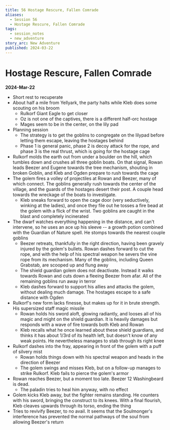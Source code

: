 ```yaml
---
title: 56 Hostage Rescure, Fallen Comrade
aliases:
  - Session 56
  - Hostage Rescure, Fallen Comrade
tags:
  - session_notes
  - new_adventure
story_arc: New Adventure
published: 2024-03-22
---
```

# Hostage Rescure, Fallen Comrade
**2024-Mar-22**

- Short rest to recuperate
- About half a mile from Yellyark, the party halts while Kleb does some scouting on his broom
	- Rulkorf Giant Eagle to get closer
	- Oz is not one of the captives, there is a different half-orc hostage
	- Mages seem to be in the center, on the lily pad
- Planning session
	- The strategy is to get the goblins to congregate on the lilypad before letting them escape, leaving the hostages behind
	- Phase 1 is general panic, phase 2 is decoy attack for the rope, and phase 3 is the real thrust, which is going for the hostage cage
- Rulkorf molds the earth out from under a boulder on the hill, which tumbles down and crushes all three goblin boats. On that signal, Rowan leads Beezer and Eugene towards the tree mechanism, shouting in broken Goblin, and Kleb and Ogden prepare to rush towards the cage
- The golem fires a volley of projectiles at Rowan and Beezer, many of which connect. The goblins generally rush towards the center of the village, and the guards of the hostages desert their post. A couple head towards the wreckage of the boats to investigate. 
	- Kleb sneaks forward to open the cage door (very seductively, winking at the ladies), and once they file out he tosses a fire bead at the golem with a flick of the wrist. Two goblins are caught in the blast and completely incinerated
- The dwarf watches everything happening in the distance, and can't intervene, so he uses an ace up his sleeve -- a growth potion combined with the Guardian of Nature spell. He stomps towards the nearest couple goblins
	- Beezer retreats, thankfully in the right direction, having been gravely injured by the golem's bullets. Rowan dashes forward to cut the rope, and with the help of his spectral weapon he severs the vine rope from its mechanism. Many of the goblins, including Queen Grabstab, are scooped up and flung away
	- The shield guardian golem does not deactivate. Instead it walks towards Rowan and cuts down a fleeing Beezer from afar. All of the remaining goblins run away in terror
	- Kleb dashes forward to support his allies and attacks the golem, without dealing much damage. The hostages escape to a safe distance with Ogden
- Rulkorf's new form lacks finesse, but makes up for it in brute strength. His supersized staff magic missile
	- Rowan holds his sword aloft, glowing radiantly, and looses all of his magic and might on the shield guardian. It is heavily damages but responds with a wave of fire towards both Kleb and Rowan
	- Kleb recalls what he once learned about these shield guardians, and thinks it has about 1/3rd of its health left, but doesn't know of any weak points. He nevertheless manages to stab through its right knee
- Rulkorf dashes into the fray, appearing in front of the golem with a puff of silvery mist
	- Rowan holds things down with his spectral weapon and heads in the direction of Beezer
	- The golem swings and misses Kleb, but on a follow-up manages to strike Rulkorf. Kleb fails to pierce the golem's armor
- Rowan reaches Beezer, but a moment too late. Beezer 12 Washingbeard is dead.
	- The paladin tries to heal him anyway, with no effect
- Golem kicks Kleb away, but the fighter remains standing. He counters with his sword, bringing the construct to its knees. With a final flourish, Kleb cleaves upwards through its torso, ending the thing
- Tries to revivify Beezer, to no avail. It seems that the Soulmonger's interference has prevented the normal pathways of the soul from allowing Beezer's return